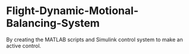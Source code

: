 # Flight-Dynamic-Motional-Balancing-System
By creating the MATLAB scripts and Simulink control system to make an active control.
